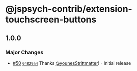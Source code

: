 # @jspsych-contrib/extension-touchscreen-buttons

## 1.0.0

### Major Changes

- [#50](https://github.com/jspsych/jspsych-contrib/pull/50) [`04829a4`](https://github.com/jspsych/jspsych-contrib/commit/04829a436d5371ca3cd2105a4f6af2fd7d908200) Thanks [@younesStrittmatter](https://github.com/younesStrittmatter)! - Initial release
